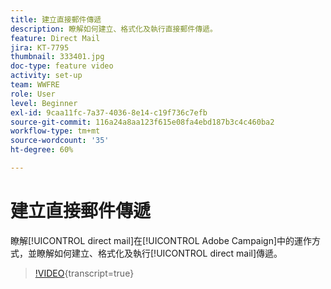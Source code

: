 ```yaml
---
title: 建立直接郵件傳遞
description: 瞭解如何建立、格式化及執行直接郵件傳遞。
feature: Direct Mail
jira: KT-7795
thumbnail: 333401.jpg
doc-type: feature video
activity: set-up
team: WWFRE
role: User
level: Beginner
exl-id: 9caa11fc-7a37-4036-8e14-c19f736c7efb
source-git-commit: 116a24a8aa123f615e08fa4ebd187b3c4c460ba2
workflow-type: tm+mt
source-wordcount: '35'
ht-degree: 60%

---
```


# 建立直接郵件傳遞

瞭解[!UICONTROL direct mail]在[!UICONTROL Adobe Campaign]中的運作方式，並瞭解如何建立、格式化及執行[!UICONTROL direct mail]傳遞。

>[!VIDEO](https://video.tv.adobe.com/v/333401?quality=12&learn=on){transcript=true}
